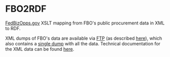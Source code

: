 FBO2RDF
=======

[FedBizOpps.gov](https://www.fbo.gov/) XSLT mapping from FBO's public procurement data in XML to RDF.

XML dumps of FBO's data are available via [FTP](ftp://ftp.fbo.gov/) (as described [here](https://www.fbo.gov/?s=getstart&static=faqs&mode#q3a-15)), which also contains a [single dump](ftp://ftp.fbo.gov/datagov/FBOFullXML.xml) with all the data. Technical documentation for the XML data can be found [here](https://www.fbo.gov/?&static=interface). 
